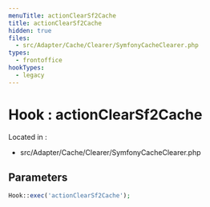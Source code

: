 ```yaml
---
menuTitle: actionClearSf2Cache
title: actionClearSf2Cache
hidden: true
files:
  - src/Adapter/Cache/Clearer/SymfonyCacheClearer.php
types:
  - frontoffice
hookTypes:
  - legacy
---
```


# Hook : actionClearSf2Cache

Located in :

  - src/Adapter/Cache/Clearer/SymfonyCacheClearer.php

## Parameters

```php
Hook::exec('actionClearSf2Cache');
```